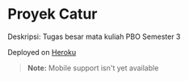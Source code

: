 # Proyek Catur

Deskripsi: Tugas besar mata kuliah PBO Semester 3

Deployed on [Heroku](https://gameplaces.herokuapp.com)

> **Note:** Mobile support isn't yet available